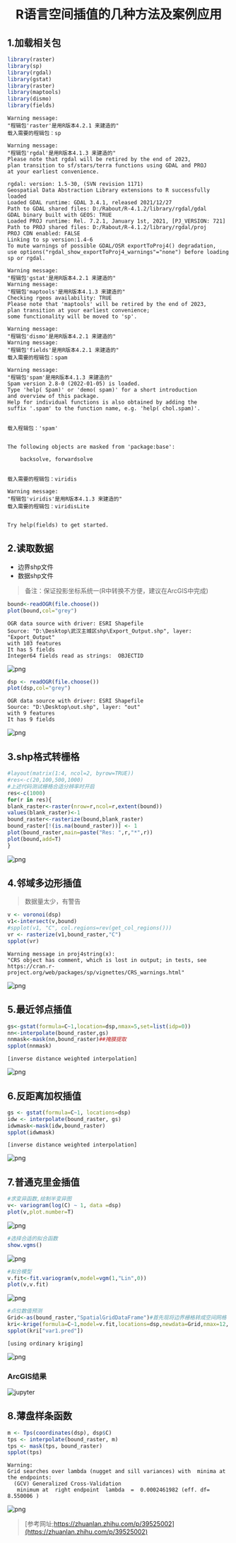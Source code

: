  #  <center> R语言空间插值的几种方法及案例应用<center> 

## 1.加载相关包


```R
library(raster)
library(sp)
library(rgdal)
library(gstat)
library(raster)
library(maptools)
library(dismo)
library(fields)
```

    Warning message:
    "程辑包'raster'是用R版本4.2.1 来建造的"
    载入需要的程辑包：sp
    
    Warning message:
    "程辑包'rgdal'是用R版本4.1.3 来建造的"
    Please note that rgdal will be retired by the end of 2023,
    plan transition to sf/stars/terra functions using GDAL and PROJ
    at your earliest convenience.
    
    rgdal: version: 1.5-30, (SVN revision 1171)
    Geospatial Data Abstraction Library extensions to R successfully loaded
    Loaded GDAL runtime: GDAL 3.4.1, released 2021/12/27
    Path to GDAL shared files: D:/Rabout/R-4.1.2/library/rgdal/gdal
    GDAL binary built with GEOS: TRUE 
    Loaded PROJ runtime: Rel. 7.2.1, January 1st, 2021, [PJ_VERSION: 721]
    Path to PROJ shared files: D:/Rabout/R-4.1.2/library/rgdal/proj
    PROJ CDN enabled: FALSE
    Linking to sp version:1.4-6
    To mute warnings of possible GDAL/OSR exportToProj4() degradation,
    use options("rgdal_show_exportToProj4_warnings"="none") before loading sp or rgdal.
    
    Warning message:
    "程辑包'gstat'是用R版本4.2.1 来建造的"
    Warning message:
    "程辑包'maptools'是用R版本4.1.3 来建造的"
    Checking rgeos availability: TRUE
    Please note that 'maptools' will be retired by the end of 2023,
    plan transition at your earliest convenience;
    some functionality will be moved to 'sp'.
    
    Warning message:
    "程辑包'dismo'是用R版本4.2.1 来建造的"
    Warning message:
    "程辑包'fields'是用R版本4.2.1 来建造的"
    载入需要的程辑包：spam
    
    Warning message:
    "程辑包'spam'是用R版本4.1.3 来建造的"
    Spam version 2.8-0 (2022-01-05) is loaded.
    Type 'help( Spam)' or 'demo( spam)' for a short introduction 
    and overview of this package.
    Help for individual functions is also obtained by adding the
    suffix '.spam' to the function name, e.g. 'help( chol.spam)'.
    
    
    载入程辑包：'spam'
    
    
    The following objects are masked from 'package:base':
    
        backsolve, forwardsolve
    
    
    载入需要的程辑包：viridis
    
    Warning message:
    "程辑包'viridis'是用R版本4.1.3 来建造的"
    载入需要的程辑包：viridisLite
    
    
    Try help(fields) to get started.
    
    

## 2.读取数据
* 边界shp文件
* 数据shp文件
>备注：保证投影坐标系统一(R中转换不方便，建议在ArcGIS中完成)


```R
bound<-readOGR(file.choose())
plot(bound,col="grey")
```

    OGR data source with driver: ESRI Shapefile 
    Source: "D:\Desktop\武汉主城区shp\Export_Output.shp", layer: "Export_Output"
    with 103 features
    It has 5 fields
    Integer64 fields read as strings:  OBJECTID 
    


    
![png](output_4_1.png)
    



```R
dsp <- readOGR(file.choose())
plot(dsp,col="grey")
```

    OGR data source with driver: ESRI Shapefile 
    Source: "D:\Desktop\out.shp", layer: "out"
    with 9 features
    It has 9 fields
    


    
![png](output_5_1.png)
    


## 3.shp格式转栅格


```R
#layout(matrix(1:4, ncol=2, byrow=TRUE))
#res<-c(20,100,500,1000)
#上述代码测试栅格合适分辨率时开启
res<-c(1000)
for(r in res){
blank_raster<-raster(nrow=r,ncol=r,extent(bound))
values(blank_raster)<-1
bound_raster<-rasterize(bound,blank_raster)
bound_raster[!(is.na(bound_raster))] <- 1
plot(bound_raster,main=paste("Res: ",r,"*",r))
plot(bound,add=T)
}
```


    
![png](output_7_0.png)
    


## 4.邻域多边形插值
>数据量太少，有警告


```R
v <- voronoi(dsp)
v1<-intersect(v,bound)
#spplot(v1, "C", col.regions=rev(get_col_regions()))
vr <- rasterize(v1,bound_raster,"C")
spplot(vr)
```

    Warning message in proj4string(x):
    "CRS object has comment, which is lost in output; in tests, see
    https://cran.r-project.org/web/packages/sp/vignettes/CRS_warnings.html"
    


    
![png](output_9_1.png)
    


## 5.最近邻点插值


```R
gs<-gstat(formula=C~1,location=dsp,nmax=5,set=list(idp=0))
nn<-interpolate(bound_raster,gs)
nnmask<-mask(nn,bound_raster)##掩膜提取
spplot(nnmask)
```

    [inverse distance weighted interpolation]
    


    
![png](output_11_1.png)
    


## 6.反距离加权插值


```R
gs <- gstat(formula=C~1, locations=dsp)
idw <- interpolate(bound_raster, gs)
idwmask<-mask(idw,bound_raster)
spplot(idwmask)
```

    [inverse distance weighted interpolation]
    


    
![png](output_13_1.png)
    


## 7.普通克里金插值


```R
#求变异函数,绘制半变异图
v<- variogram(log(C) ~ 1, data =dsp)
plot(v,plot.number=T)
```


    
![png](output_15_0.png)
    



```R
#选择合适的拟合函数
show.vgms()
```


    
![png](output_16_0.png)
    



```R
#拟合模型
v.fit<-fit.variogram(v,model=vgm(1,"Lin",0))
plot(v,v.fit)
```


    
![png](output_17_0.png)
    



```R
#点位数值预测
Grid<-as(bound_raster,"SpatialGridDataFrame")#首先现将边界栅格转成空间网格
kri<-krige(formula=C~1,model=v.fit,locations=dsp,newdata=Grid,nmax=12, nmin=10)#location为已知点的坐标；newdata为需要插值的点的位置；nmax和nmin分别代表最多和最少搜索点的个数
spplot(kri["var1.pred"])
```

    [using ordinary kriging]
    


    
![png](output_18_1.png)
    


### ArcGIS结果
![jupyter](./ARCGIS.png)

## 8.薄盘样条函数


```R
m <- Tps(coordinates(dsp), dsp$C)
tps <- interpolate(bound_raster, m)
tps <- mask(tps, bound_raster)
spplot(tps)
```

    Warning: 
    Grid searches over lambda (nugget and sill variances) with  minima at the endpoints: 
      (GCV) Generalized Cross-Validation 
       minimum at  right endpoint  lambda  =  0.0002461982 (eff. df= 8.550006 )
    


    
![png](output_21_1.png)
    


>[参考网址;https://zhuanlan.zhihu.com/p/39525002](https://zhuanlan.zhihu.com/p/39525002)
